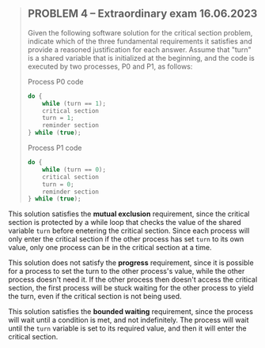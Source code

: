 > ## PROBLEM 4 – Extraordinary exam 16.06.2023
> Given the following software solution for the critical section problem, indicate which of the three fundamental
> requirements it satisfies and provide a reasoned justification for each answer. Assume that "turn" is a shared
> variable that is initialized at the beginning, and the code is executed by two processes, P0 and P1, as follows:
>
> Process P0 code
>
> ```java
> do {
>     while (turn == 1);
>     critical section
>     turn = 1;
>     reminder section
> } while (true);
> ```
>
> Process P1 code
>
> ```java
> do {
>     while (turn == 0);
>     critical section
>     turn = 0;
>     reminder section
> } while (true);
> ```

This solution satisfies the **mutual exclusion** requirement, since the critical section is
protected by a while loop that checks the value of the shared variable `turn` before enetering
the critical section. Since each process will only enter the critical section if the other process
has set `turn` to its own value, only one process can be in the critical section at a time.

This solution does not satisfy the **progress** requirement, since it is possible for a process
to set the turn to the other process's value, while the other process doesn't need it. If the other
process then doesn't access the critical section, the first process will be stuck waiting for the
other process to yield the turn, even if the critical section is not being used.

This solution satisfies the **bounded waiting** requirement, since the process will wait until a
condition is met, and not indefinitely. The process will wait until the `turn` variable is set to
its required value, and then it will enter the critical section.
